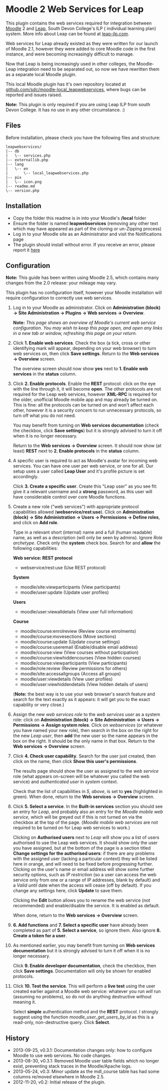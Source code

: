# Moodle 2 Web Services for Leap

This plugin contains the web services required for integration between [Moodle](http://moodle.org) 2 and [Leap](http://leap-ilp.com), South Devon College's ILP ( individual learning plan) system. More info about Leap can be found at [leap-ilp.com](http://leap-ilp.com).

Web services for Leap already existed as they were written for our launch of Moodle 2.1, however they were added to core Moodle code in the first instance, and were becoming increasingly difficult to manage.

Now that Leap is being increasingly used in other colleges, the Moodle-Leap integration need to be separated out, so now we have rewritten them as a separate local Moodle plugin.

This local Moodle plugin has it's own repository located at [github.com/sdc/moodle-local_leapwebservices](https://github.com/sdc/moodle-local_leapwebservices), where bugs can be reported and issues raised.

**Note:** This plugin is only required if you are using Leap ILP from south Devon College. It has no use in any other circumstance. :)

## Files

Before installation, please check you have the following files and structure:

    leapwebservices/
    |-- db
    |   \-- services.php
    |-- externallib.php
    |-- lang
    |   \-- en
    |       \-- local_leapwebservices.php
    |-- pix
    |   \-- icon.png
    |-- readme.md
    \-- version.php


## Installation

* Copy the folder this readme is in into your Moodle's **/local** folder
* Ensure the folder is named **leapwebservices** (removing any other text which may have appeared as part of the cloning or un-Zipping process)
* Log in to your Moodle site as an Administrator and visit the Notifications page
* The plugin should install without error. If you receive an error, please report it [here](https://github.com/sdc/moodle-local_leapwebservices/issues)

## Configuration

**Note:** This guide has been written using Moodle 2.5, which contains many changes from the 2.0 release: your mileage may vary.

This plugin has no configuration itself, however your Moodle installation will require configuration to correctly use web services. 

1.  Log in to your Moodle as administrator. Click on **Administration (block) &rarr; Site Administration &rarr; Plugins &rarr; Web services &rarr; Overview**.

    **Note:** *This page shows an overview of Moodle's current web service configuration. You may wish to keep this page open, and open any links in a new tab or window, refreshing this page on your return.*

2.  Click **1. Enable web services**. Check the box (a tick, cross or other identifying mark will appear, depending on your web browser) to turn web services on, then click **Save settings**. Return to the **Web services &rarr; Overview** screen.

    The overview screen should now show **yes** next to **1. Enable web services** in the **status** column.

3.  Click **2. Enable protocols**. Enable the **REST** protocol: click on the eye with the line through it, it will become **open**.  The other protocols are not required for the Leap web services, however **XML-RPC** is required for the older, unofficial Moodle mobile app and may already be turned on. This is fine: all the protocols can be turned on and won't affect each other, however it is a security concern to run unnecessary protocols, so turn off what you do not need.

    You may benefit from turning on **Web services documentation** (check the checkbox, click **Save settings**) but it is strongly advised to turn it off when it is no longer necessary.

    Return to the **Web services &rarr; Overview** screen. It should now show (at least) **REST** next to **2. Enable protocols** in the **status** column.

4.  A specific user is required to act as Moodle's avatar for incoming web services. You can have one user per web service, or one for all. Our setup uses a user called **Leap User** and it's profile picture is set accordingly.

    Click **3. Create a specific user**.  Create this "Leap user" as you see fit: give it a relevant username and a **strong** password, as this user will have considerable control over core Moodle functions. 

5.  Create a new role ("web services") with appropriate protocol capabilities allowed (**webservice/rest:use**). Click on **Administration (block) &rarr; Site Administration &rarr; Users &rarr; Permissions &rarr; Define roles**, and click on **Add role**.

    Type in a relevant short (internal) name and a full (human readable) name, as well as a description (will only be seen by admins).  Ignore *Role archetype*. Check only the **system** check box. Search for and **allow** the following capabilities:

    **Web service: REST protocol**
    * webservice/rest:use (Use REST protocol)

    **System**
    * moodle/site:viewparticipants (View participants) 
    * moodle/user:update (Update user profiles)

    **Users**
    * moodle/user:viewalldetails (View user full information)

    **Course**
    * moodle/course:enrolreview (Review course enrolments)
    * moodle/course:movesections (Move sections)
    * moodle/course:update (Update course settings)
    * moodle/course:useremail (Enable/disable email address)
    * moodle/course:view (View courses without participation)
    * moodle/course:viewhiddencourses (View hidden courses)
    * moodle/course:viewparticipants (View participants)
    * moodle/role:review (Review permissions for others)
    * moodle/site:accessallgroups (Access all groups)
    * moodle/user:viewdetails (View user profiles)
    * moodle/user:viewhiddendetails (View hidden details of users)

	(**Note:** the best way is to use your web browser's search feature and search for the text exactly as it appears: it will get you to the exact capability or very close.)

6.  Assign the new *web services role* to the *web services user* as a system role: click on **Administration (block) &rarr; Site Administration &rarr; Users &rarr; Permissions &rarr; Assign system roles**.  Click on *webservices* (or whatever you have named your new role), then search in the box on the right for the new *Leap user*, then **add** the new user so the name appears in the box on the right.  It should be the only name in that box.  Return to the **Web services &rarr; Overview** screen.

7.  Click **4. Check user capability**.  Search for the user just created, then click on the name, then click **Show this user's permissions**.

    The results page should show the user as assigned to the *web service* role (what appears on-screen will be whatever you called the web service) and *authenticated user* in *system* context.

    Check that the list of capabilities in *5, above*, is set to **yes** (highlighted in green).  When done, return to the **Web services &rarr; Overview** screen.

8.  Click **5. Select a service**.  In the **Built-in services** section you should see an entry for *Leap*, and probably also an entry for the *Moodle mobile web service*, which will be greyed out if this is not turned on via the checkbox at the top of the page. (*Moodle mobile web services* are not required to be turned on for Leap web services to work.)

    Clicking on **Authorised users** next to *Leap* will show you a list of users authorised to use the Leap web services. It should show only the user you have assigned, but at the bottom of the page is a section titled **Change settings for the authorised users**: if there are any problems with the assigned user (lacking a particular context) they will be listed here in orange, and will need to be fixed before progressing further. Clicking on the user's name or email address will show some further security options, such as *IP restriction* (so a user can access the web service only from one or a range of IP addresses, blank by default) and a *Valid until* date when the access will cease (off by default). If you change any settings here, click **Update** to save them.

    Clicking the **Edit** button allows you to rename the web service (not recommended) and enable/disable the service. It is enabled as default.

	When done, return to the **Web services &rarr; Overview** screen.

9.  **6. Add functions** and **7. Select a specific user** have already been completed as part of **5. Select a service**, so ignore them. Also ignore **8. Create a token for a user**.

10. As mentioned earlier, you may benefit from turning on **Web services documentation** but it is strongly advised to turn it off when it is no longer necessary.

    Click **9. Enable developer documentation**, check the checkbox, then click **Save settings**. Documentation will only be shown for enabled protocols.

11. Click **10. Test the service**. This will perform a **live test** using the user created earlier against a Moodle web service: whatever you run *will* run (assuming no problems), so do not do anything destructive without meaning it.

    Select **simple** authentication method and the **REST** protocol. I strongly suggest using the function *moodle\_user\_get\_users\_by\_id* as this is a read-only, non-destructive query. Click **Select**.

## History

* 2013-09-25, v0.3.1: Documentation changes only: how to configure Moodle to use web services. No code changes.
* 2013-08-30, v0.3.1: Removed Moodle user table fields which no longer exist, preventing stack traces in the Moodle/Apache logs.
* 2013-05-24, v0.3: Minor update as the mdl_course table has had some columns re/moved elsewhere in Moodle 2.5.
* 2012-11-20, v0.2: Initial release of the plugin.
